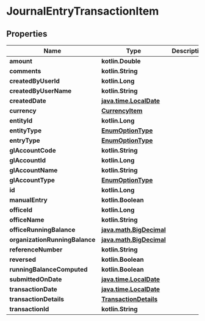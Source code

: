 
# JournalEntryTransactionItem

## Properties
| Name | Type | Description | Notes |
| ------------ | ------------- | ------------- | ------------- |
| **amount** | **kotlin.Double** |  |  [optional] |
| **comments** | **kotlin.String** |  |  [optional] |
| **createdByUserId** | **kotlin.Long** |  |  [optional] |
| **createdByUserName** | **kotlin.String** |  |  [optional] |
| **createdDate** | [**java.time.LocalDate**](java.time.LocalDate.md) |  |  [optional] |
| **currency** | [**CurrencyItem**](CurrencyItem.md) |  |  [optional] |
| **entityId** | **kotlin.Long** |  |  [optional] |
| **entityType** | [**EnumOptionType**](EnumOptionType.md) |  |  [optional] |
| **entryType** | [**EnumOptionType**](EnumOptionType.md) |  |  [optional] |
| **glAccountCode** | **kotlin.String** |  |  [optional] |
| **glAccountId** | **kotlin.Long** |  |  [optional] |
| **glAccountName** | **kotlin.String** |  |  [optional] |
| **glAccountType** | [**EnumOptionType**](EnumOptionType.md) |  |  [optional] |
| **id** | **kotlin.Long** |  |  [optional] |
| **manualEntry** | **kotlin.Boolean** |  |  [optional] |
| **officeId** | **kotlin.Long** |  |  [optional] |
| **officeName** | **kotlin.String** |  |  [optional] |
| **officeRunningBalance** | [**java.math.BigDecimal**](java.math.BigDecimal.md) |  |  [optional] |
| **organizationRunningBalance** | [**java.math.BigDecimal**](java.math.BigDecimal.md) |  |  [optional] |
| **referenceNumber** | **kotlin.String** |  |  [optional] |
| **reversed** | **kotlin.Boolean** |  |  [optional] |
| **runningBalanceComputed** | **kotlin.Boolean** |  |  [optional] |
| **submittedOnDate** | [**java.time.LocalDate**](java.time.LocalDate.md) |  |  [optional] |
| **transactionDate** | [**java.time.LocalDate**](java.time.LocalDate.md) |  |  [optional] |
| **transactionDetails** | [**TransactionDetails**](TransactionDetails.md) |  |  [optional] |
| **transactionId** | **kotlin.String** |  |  [optional] |



